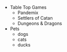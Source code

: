 - Table Top Games
  - Pandemix
  - Settlers of Catan
  - Dungeons & Dragons
- Pets
  - dogs
  - cats
  - ducks
